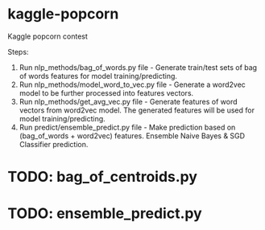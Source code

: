 # kaggle-popcorn
Kaggle popcorn contest

Steps:
1) Run nlp_methods/bag_of_words.py file - Generate train/test sets of bag of words features for model training/predicting.
2) Run nlp_methods/model_word_to_vec.py file - Generate a word2vec model to be further processed into features vectors.
3) Run nlp_methods/get_avg_vec.py file - Generate features of word vectors from word2vec model. 
                                         The generated features will be used for model training/predicting.
4) Run predict/ensemble_predict.py file - Make prediction based on (bag_of_words + word2vec) features.
                                          Ensemble Naive Bayes & SGD Classifier prediction.
# TODO: bag_of_centroids.py
# TODO: ensemble_predict.py